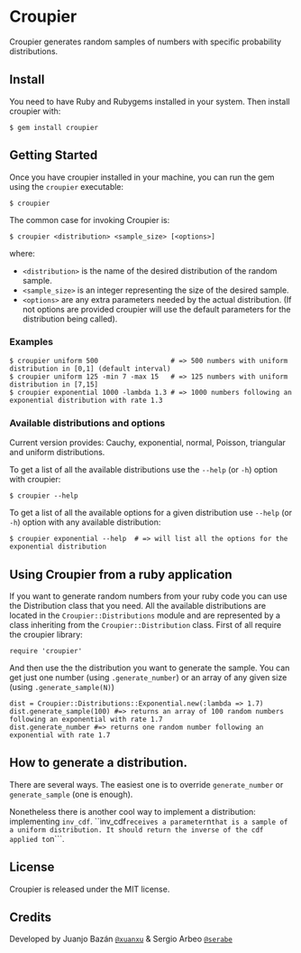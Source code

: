 # Croupier

Croupier generates random samples of numbers with specific probability distributions.

## Install

You need to have Ruby and Rubygems installed in your system. Then install croupier with:

    $ gem install croupier

## Getting Started

Once you have croupier installed in your machine, you can run the gem using the `croupier` executable:

    $ croupier

The common case for invoking Croupier is:

    $ croupier <distribution> <sample_size> [<options>]

where:

* ```<distribution>``` is the name of the desired distribution of the random sample.
* ```<sample_size>``` is an integer representing the size of the desired sample.
* ```<options>``` are any extra parameters needed by the actual distribution. (If not options are provided croupier will use the default parameters for the distribution being called).

### Examples

    $ croupier uniform 500                  # => 500 numbers with uniform distribution in [0,1] (default interval)
    $ croupier uniform 125 -min 7 -max 15   # => 125 numbers with uniform distribution in [7,15]
    $ croupier exponential 1000 -lambda 1.3 # => 1000 numbers following an exponential distribution with rate 1.3

### Available distributions and options

Current version provides: Cauchy, exponential, normal, Poisson, triangular and uniform distributions.

To get a list of all the available distributions use the ```--help``` (or ```-h```) option with croupier:

    $ croupier --help

To get a list of all the available options for a given distribution use ```--help``` (or ```-h```) option with any available distribution:

    $ croupier exponential --help  # => will list all the options for the exponential distribution

## Using Croupier from a ruby application

If you want to generate random numbers from your ruby code you can use the Distribution class that you need.
All the available distributions are located in the ```Croupier::Distributions``` module and are represented by a class inheriting from the ```Croupier::Distribution``` class.
First of all require the croupier library:

    require 'croupier'

And then use the the distribution you want to generate the sample. You can get just one number (using ```.generate_number```) or an array of any given size (using ```.generate_sample(N)```)

    dist = Croupier::Distributions::Exponential.new(:lambda => 1.7)
    dist.generate_sample(100) #=> returns an array of 100 random numbers following an exponential with rate 1.7
    dist.generate_number #=> returns one random number following an exponential with rate 1.7

## How to generate a distribution.

There are several ways. The easiest one is to override ```generate_number``` or ```generate_sample``` (one is enough).

Nonetheless there is another cool way to implement a distribution: implementing ```inv_cdf```. ``ìnv_cdf``` receives a
parameter ```n``` that is a sample of a uniform distribution. It should return the inverse of the cdf applied to ```n```.

## License

Croupier is released under the MIT license.

## Credits

Developed by Juanjo Bazán [`@xuanxu`](http://twitter.com/xuanxu) & Sergio Arbeo [`@serabe`](http://twitter.com/serabe)
